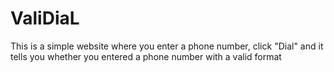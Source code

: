 # ValiDiaL
This is a simple website where you enter a phone number, click "Dial" and it tells you whether you entered a phone number with a valid format
